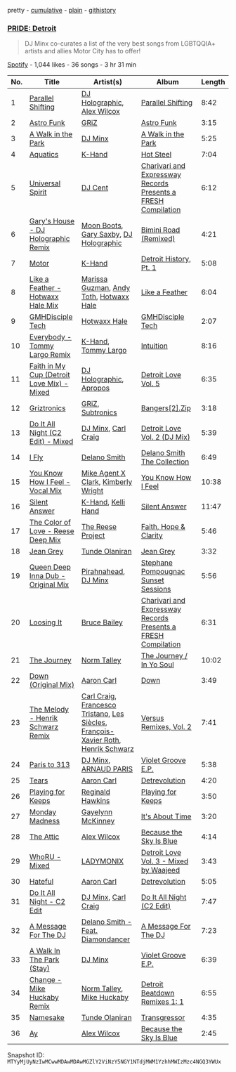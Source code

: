 pretty - [cumulative](/playlists/cumulative/37i9dQZF1DWV5DYisaOw29.md) - [plain](/playlists/plain/37i9dQZF1DWV5DYisaOw29) - [githistory](https://github.githistory.xyz/mackorone/spotify-playlist-archive/blob/main/playlists/plain/37i9dQZF1DWV5DYisaOw29)

### [PRIDE: Detroit](https://open.spotify.com/playlist/37i9dQZF1DWV5DYisaOw29)

> DJ Minx co\-curates a list of the very best songs from LGBTQQIA+ artists and allies Motor City has to offer!

[Spotify](https://open.spotify.com/user/spotify) - 1,044 likes - 36 songs - 3 hr 31 min

| No. | Title | Artist(s) | Album | Length |
|---|---|---|---|---|
| 1 | [Parallel Shifting](https://open.spotify.com/track/2ixO74rwcwtYBywwU0lFCH) | [DJ Holographic](https://open.spotify.com/artist/4PRhpvNBYt7YURb5VhEDox), [Alex Wilcox](https://open.spotify.com/artist/7ArfNfDfLqeVEKYfzzPblu) | [Parallel Shifting](https://open.spotify.com/album/35YikyE0kgjEmbsUuhxtzn) | 8:42 |
| 2 | [Astro Funk](https://open.spotify.com/track/7wRzUAw0Npu4CalkDIFHJE) | [GRiZ](https://open.spotify.com/artist/25oLRSUjJk4YHNUsQXk7Ut) | [Astro Funk](https://open.spotify.com/album/7CwvlQ2z7T2OG4BQ7rBXnF) | 3:15 |
| 3 | [A Walk in the Park](https://open.spotify.com/track/3n8TM8osvrpkm7IddlaO4Q) | [DJ Minx](https://open.spotify.com/artist/4PTQtiKISN5iGNpbRVv02B) | [A Walk in the Park](https://open.spotify.com/album/3N0p2BtGWPMdz86ZiTc6ZI) | 5:25 |
| 4 | [Aquatics](https://open.spotify.com/track/3SxnrhPfN3zl8m9YZFHS72) | [K\-Hand](https://open.spotify.com/artist/0qWuk2qgRK2HNKYxqbIn5G) | [Hot Steel](https://open.spotify.com/album/4KhJa26GVEAmlIKrYaQZjd) | 7:04 |
| 5 | [Universal Spirit](https://open.spotify.com/track/1R2hTEBTytxLWu7y5FZHSk) | [DJ Cent](https://open.spotify.com/artist/1vhLCCl1TwQiEEH6PAI4x1) | [Charivari and Expressway Records Presents a FRESH Compilation](https://open.spotify.com/album/69eSCrCCBr8u13iEvaRoSl) | 6:12 |
| 6 | [Gary's House \- DJ Holographic Remix](https://open.spotify.com/track/1zmtk3HOEsU9U0zoQq2zg9) | [Moon Boots](https://open.spotify.com/artist/3cIXmCH7iNcslTbwrwS7zy), [Gary Saxby](https://open.spotify.com/artist/7ASH8gjaYKwhtxs8qzi5VD), [DJ Holographic](https://open.spotify.com/artist/4PRhpvNBYt7YURb5VhEDox) | [Bimini Road \(Remixed\)](https://open.spotify.com/album/04nMZW1uMattOkRTZvZESC) | 4:21 |
| 7 | [Motor](https://open.spotify.com/track/6fGpLjqqWqwhcAaatMXTLw) | [K\-Hand](https://open.spotify.com/artist/0qWuk2qgRK2HNKYxqbIn5G) | [Detroit History, Pt\. 1](https://open.spotify.com/album/22mhmpP6Wrbs2hr08GTyle) | 5:08 |
| 8 | [Like a Feather \- Hotwaxx Hale Mix](https://open.spotify.com/track/495Cf8wKCdrJBZlz7icR6i) | [Marissa Guzman](https://open.spotify.com/artist/4f1aXxaOrA5ILMJGEPjGsg), [Andy Toth](https://open.spotify.com/artist/0xHPs74Vj4dNwYlpc2Xggs), [Hotwaxx Hale](https://open.spotify.com/artist/0SvsDWCtBw4aI5QlNdK6mp) | [Like a Feather](https://open.spotify.com/album/0Gv1wZbQynMZLKrdYNy6SI) | 6:04 |
| 9 | [GMHDisciple Tech](https://open.spotify.com/track/0TVXy9OgZzjva9CjBcM1jz) | [Hotwaxx Hale](https://open.spotify.com/artist/0SvsDWCtBw4aI5QlNdK6mp) | [GMHDisciple Tech](https://open.spotify.com/album/13P8OyJiuprIPwgE5Rv9gT) | 2:07 |
| 10 | [Everybody \- Tommy Largo Remix](https://open.spotify.com/track/4AQ5tXQiMsgjrAY5zIzgEf) | [K\-Hand](https://open.spotify.com/artist/0qWuk2qgRK2HNKYxqbIn5G), [Tommy Largo](https://open.spotify.com/artist/6aW4mpPV0gE3pfu9syWyzY) | [Intuition](https://open.spotify.com/album/4zf5sdvvmNIq1dYqR8PFdt) | 8:16 |
| 11 | [Faith in My Cup \(Detroit Love Mix\) \- Mixed](https://open.spotify.com/track/0VKk8fXdWgYGl5hqa8mjnu) | [DJ Holographic](https://open.spotify.com/artist/4PRhpvNBYt7YURb5VhEDox), [Apropos](https://open.spotify.com/artist/0t18cCTMIMvAOB5CzykNuF) | [Detroit Love Vol\. 5](https://open.spotify.com/album/70NO3wbnoBSxsELlTuBdoK) | 6:35 |
| 12 | [Griztronics](https://open.spotify.com/track/6OTClxme7EYRZGO6An3SMc) | [GRiZ](https://open.spotify.com/artist/25oLRSUjJk4YHNUsQXk7Ut), [Subtronics](https://open.spotify.com/artist/3NJ94iuAmmMjbszODYT6pO) | [Bangers\[2\].Zip](https://open.spotify.com/album/3p52GP73vQ2BlG9rzzyBXe) | 3:18 |
| 13 | [Do It All Night \(C2 Edit\) \- Mixed](https://open.spotify.com/track/2FZ2tYMA7fyh8yeRigzU5s) | [DJ Minx](https://open.spotify.com/artist/4PTQtiKISN5iGNpbRVv02B), [Carl Craig](https://open.spotify.com/artist/17dbJyUCrxh4I7iyUrjaHU) | [Detroit Love Vol\. 2 \(DJ Mix\)](https://open.spotify.com/album/4MxXFLaIRakukm7CiS60FQ) | 5:39 |
| 14 | [I Fly](https://open.spotify.com/track/2Nh3HcwPvJPTfPT1dObKca) | [Delano Smith](https://open.spotify.com/artist/2HadNlQJIJDPNJMtMQNQU4) | [Delano Smith The Collection](https://open.spotify.com/album/0I3X7565jIPvM2aidoO18m) | 6:49 |
| 15 | [You Know How I Feel \- Vocal Mix](https://open.spotify.com/track/5iaeFgNZSHZ3Pj8ffUAHzo) | [Mike Agent X Clark](https://open.spotify.com/artist/2khZmUiKOYCIIjniMfair6), [Kimberly Wright](https://open.spotify.com/artist/1N8htkn6vMaMvHSDOSc8Kr) | [You Know How I Feel](https://open.spotify.com/album/3ufZMyvDLa2BXOIwH23Wuy) | 10:38 |
| 16 | [Silent Answer](https://open.spotify.com/track/1AcmqZbLL9oMpt9WMOxFen) | [K\-Hand](https://open.spotify.com/artist/0qWuk2qgRK2HNKYxqbIn5G), [Kelli Hand](https://open.spotify.com/artist/3j1MZUS4DJ06zntdti6VmY) | [Silent Answer](https://open.spotify.com/album/1oqC6Rb3exTZ9QKHkyJ268) | 11:47 |
| 17 | [The Color of Love \- Reese Deep Mix](https://open.spotify.com/track/1Qg29ZSo2roSr6ghY08jhn) | [The Reese Project](https://open.spotify.com/artist/0BshoWL6YCwwdSTLXETd6d) | [Faith, Hope & Clarity](https://open.spotify.com/album/1kPIn4PuSmvGDsXDCxVDB7) | 5:46 |
| 18 | [Jean Grey](https://open.spotify.com/track/38X6g3ss3eyfo1LqZ5MI8O) | [Tunde Olaniran](https://open.spotify.com/artist/3qwKzITLJVVAo2Fn8TusjE) | [Jean Grey](https://open.spotify.com/album/0MS7LbKXBqr5fLyTwi3BFi) | 3:32 |
| 19 | [Queen Deep Inna Dub \- Original Mix](https://open.spotify.com/track/0WjS45CeYUrxaGADjaWeKx) | [Pirahnahead](https://open.spotify.com/artist/5K3U3kI5XtFGUsI4FNC2GJ), [DJ Minx](https://open.spotify.com/artist/4PTQtiKISN5iGNpbRVv02B) | [Stephane Pompougnac Sunset Sessions](https://open.spotify.com/album/7og4gC5sOI0dhhCdCwMOst) | 5:56 |
| 20 | [Loosing It](https://open.spotify.com/track/3GAbRB3lpvKzlb1M7lwQXu) | [Bruce Bailey](https://open.spotify.com/artist/42pW8vUOWRUD7pwRqYjfax) | [Charivari and Expressway Records Presents a FRESH Compilation](https://open.spotify.com/album/69eSCrCCBr8u13iEvaRoSl) | 6:31 |
| 21 | [The Journey](https://open.spotify.com/track/6aMUUomgp66X5dVQtHeYgI) | [Norm Talley](https://open.spotify.com/artist/5J1fwxvTRxviCqCPwd4Lv5) | [The Journey / In Yo Soul](https://open.spotify.com/album/7dG9NDvXvrXxmVhUZeTBaJ) | 10:02 |
| 22 | [Down \(Original Mix\)](https://open.spotify.com/track/6YaFyRsRbB2AIy6Ajea4jB) | [Aaron Carl](https://open.spotify.com/artist/7fHzaEzwDv2zfpVqrkama2) | [Down](https://open.spotify.com/album/2aN1FWQGqSU86NVzRAmvCE) | 3:49 |
| 23 | [The Melody \- Henrik Schwarz Remix](https://open.spotify.com/track/3Jv1kO1e4IDsNye3BRycbi) | [Carl Craig](https://open.spotify.com/artist/17dbJyUCrxh4I7iyUrjaHU), [Francesco Tristano](https://open.spotify.com/artist/19CMctG8DNWO0rHPE98ujj), [Les Siècles](https://open.spotify.com/artist/1ncGbUNumu1kLQDLfI5Hds), [François\-Xavier Roth](https://open.spotify.com/artist/01MlLLNqc0Dp9jS04Rm6gp), [Henrik Schwarz](https://open.spotify.com/artist/1ooAqaFu4Ac3BO2HpL4V2R) | [Versus Remixes, Vol\. 2](https://open.spotify.com/album/3QSpCjrcGboCIL5NSUSr1D) | 7:41 |
| 24 | [Paris to 313](https://open.spotify.com/track/21JEClblt8TWHN7bylt0tH) | [DJ Minx](https://open.spotify.com/artist/4PTQtiKISN5iGNpbRVv02B), [ARNAUD PARIS](https://open.spotify.com/artist/771BX97y9cPydphKozdxxE) | [Violet Groove E.P.](https://open.spotify.com/album/7yO99oqltTRlNvJOiE9tmF) | 5:38 |
| 25 | [Tears](https://open.spotify.com/track/2zbQbQe1EBEu5j1bkDhuwg) | [Aaron Carl](https://open.spotify.com/artist/7fHzaEzwDv2zfpVqrkama2) | [Detrevolution](https://open.spotify.com/album/6Z3hO5ommQLzYZQaLNke0u) | 4:20 |
| 26 | [Playing for Keeps](https://open.spotify.com/track/1obG4GJhU5knvTUYzK9eYC) | [Reginald Hawkins](https://open.spotify.com/artist/4cmMd17FBvPtgh7xRkhEAB) | [Playing for Keeps](https://open.spotify.com/album/5FexEqAhnP7J7jOzfEm196) | 3:50 |
| 27 | [Monday Madness](https://open.spotify.com/track/2yj1doDjRqnLEjVfWLtMXt) | [Gayelynn McKinney](https://open.spotify.com/artist/6glmHvIoAQIouB9dTXSyeS) | [It's About Time](https://open.spotify.com/album/7uTnjpnd9cmexbwa6iw4NJ) | 3:20 |
| 28 | [The Attic](https://open.spotify.com/track/1Kecp9T2NZfkVEyLE5PW3D) | [Alex Wilcox](https://open.spotify.com/artist/7ArfNfDfLqeVEKYfzzPblu) | [Because the Sky Is Blue](https://open.spotify.com/album/4O4Vws2zUcnrmNVKLENVnp) | 4:14 |
| 29 | [WhoRU \- Mixed](https://open.spotify.com/track/6Wn1JiLvcO7HC56mYvTgsZ) | [LADYMONIX](https://open.spotify.com/artist/2L20FlBvHKIMNeMFhtrwjO) | [Detroit Love Vol\. 3 \- Mixed by Waajeed](https://open.spotify.com/album/5knB3nkyXkFypQLwn50g8B) | 3:43 |
| 30 | [Hateful](https://open.spotify.com/track/2qq9tbm41uYrf43cSQnIkQ) | [Aaron Carl](https://open.spotify.com/artist/7fHzaEzwDv2zfpVqrkama2) | [Detrevolution](https://open.spotify.com/album/6Z3hO5ommQLzYZQaLNke0u) | 5:05 |
| 31 | [Do It All Night \- C2 Edit](https://open.spotify.com/track/51nh0bQyViqdb5EwU61N0S) | [DJ Minx](https://open.spotify.com/artist/4PTQtiKISN5iGNpbRVv02B), [Carl Craig](https://open.spotify.com/artist/17dbJyUCrxh4I7iyUrjaHU) | [Do It All Night \(C2 Edit\)](https://open.spotify.com/album/59BGo4xnBlIDtGs6VkKR02) | 7:47 |
| 32 | [A Message For The DJ](https://open.spotify.com/track/39cgFLYRr8JTOoB6rITZNl) | [Delano Smith \- Feat\. Diamondancer](https://open.spotify.com/artist/6kt9c3Zkgt0xe7QKtFpE1B) | [A Message For The DJ](https://open.spotify.com/album/79oowKJpRd5OlNhVPkuuV7) | 7:23 |
| 33 | [A Walk In The Park \(Stay\)](https://open.spotify.com/track/6xYb2zqXFbcDfy9TMxfRO8) | [DJ Minx](https://open.spotify.com/artist/4PTQtiKISN5iGNpbRVv02B) | [Violet Groove E.P.](https://open.spotify.com/album/7yO99oqltTRlNvJOiE9tmF) | 6:39 |
| 34 | [Change \- Mike Huckaby Remix](https://open.spotify.com/track/2U4YIbj1pXgVH2Rlg5zKyZ) | [Norm Talley](https://open.spotify.com/artist/5J1fwxvTRxviCqCPwd4Lv5), [Mike Huckaby](https://open.spotify.com/artist/7oGwEiATTm4u71R2lQhbC4) | [Detroit Beatdown Remixes 1: 1](https://open.spotify.com/album/0YRgHIIdg3vXqptEx7j0GD) | 6:55 |
| 35 | [Namesake](https://open.spotify.com/track/3eMPNkpiw3gtUBgALHHzfZ) | [Tunde Olaniran](https://open.spotify.com/artist/3qwKzITLJVVAo2Fn8TusjE) | [Transgressor](https://open.spotify.com/album/6FWBdyDi9p00D7LQQgUVeX) | 4:35 |
| 36 | [Ay](https://open.spotify.com/track/39NNj1NpNbyWprxgszBDyu) | [Alex Wilcox](https://open.spotify.com/artist/7ArfNfDfLqeVEKYfzzPblu) | [Because the Sky Is Blue](https://open.spotify.com/album/4O4Vws2zUcnrmNVKLENVnp) | 2:45 |

Snapshot ID: `MTYyMjUyNzIwMCwwMDAwMDAwMGZlY2ViNzY5NGY1NTdjMWM1YzhhMWIzMzc4NGQ3YWUx`
